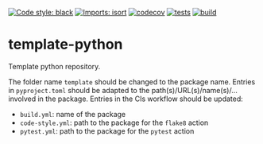 [![Code style: black](https://img.shields.io/badge/code%20style-black-000000.svg)](https://github.com/psf/black)
[![Imports: isort](https://img.shields.io/badge/%20imports-isort-%231674b1?style=flat&labelColor=ef8336)](https://pycqa.github.io/isort/)
[![codecov](https://codecov.io/gh/mscheltienne/template-python/branch/main/graph/badge.svg?token=KRYRRUXDYY)](https://codecov.io/gh/mscheltienne/template-python)
[![tests](https://github.com/mscheltienne/template-python/actions/workflows/pytest.yml/badge.svg?branch=main)](https://github.com/mscheltienne/template-python/actions/workflows/pytest.yml)
[![build](https://github.com/mscheltienne/template-python/actions/workflows/build.yml/badge.svg?branch=main)](https://github.com/mscheltienne/template-python/actions/workflows/build.yml)

# template-python

Template python repository.

The folder name `template` should be changed to the package name.
Entries in `pyproject.toml` should be adapted to the path(s)/URL(s)/name(s)/...
involved in the package.
Entries in the CIs workflow should be updated:
- `build.yml`: name of the package
- `code-style.yml`: path to the package for the `flake8` action
- `pytest.yml`: path to the package for the `pytest` action
